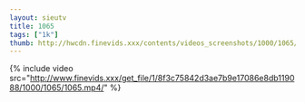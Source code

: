 ```yaml
--- 
layout: sieutv
title: 1065
tags: ["1k"]
thumb: http://hwcdn.finevids.xxx/contents/videos_screenshots/1000/1065/preview.mp4.jpg
---
```

{% include video src="http://www.finevids.xxx/get_file/1/8f3c75842d3ae7b9e17086e8db119088/1000/1065/1065.mp4/" %} 
